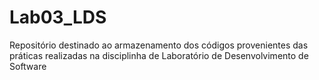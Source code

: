 # Lab03_LDS
Repositório destinado ao armazenamento dos códigos provenientes das práticas realizadas na disciplinha de Laboratório de Desenvolvimento de Software
